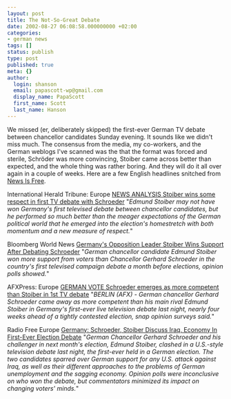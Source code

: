 ```yaml
---
layout: post
title: The Not-So-Great Debate
date: 2002-08-27 06:08:58.000000000 +02:00
categories:
- german news
tags: []
status: publish
type: post
published: true
meta: {}
author:
  login: shanson
  email: papascott-wp@gmail.com
  display_name: PapaScott
  first_name: Scott
  last_name: Hanson
---
```

<p>We missed (er, deliberately skipped) the first-ever German TV debate between chancellor candidates Sunday evening. It sounds like we didn't miss much. The consensus from the media, my co-workers, and the German weblogs I've scanned was the that the format was forced and sterile, Schröder was more convincing,  Stoiber came across better than expected, and the whole thing was rather boring. And they will do it all over again in a couple of weeks. Here are a few English headlines snitched from <a href="http://www.newsisfree.com/">News Is Free</a>.</p>
<p>International Herald Tribune: Europe <a href="http://www.iht.com/articles/68843.htm">NEWS ANALYSIS Stoiber wins some respect in first TV debate with Schroeder</a> "<em>Edmund Stoiber may not have won Germany's first televised debate between chancellor candidates, but he performed so much better than the meager expectations of the German political world that he emerged into the election's homestretch with both momentum and a new measure of respect.</em>"</p>
<p>Bloomberg World News <a href="http://quote.bloomberg.com/fgcgi.cgi?ptitle=Top%20World%20News&s1=blk&tp=ad_topright_topworld&T=markets_box.ht&s2=ad_right1_windex&bt=ad_position1_windex&box=ad_box_all&tag=worldnews&middle=ad_frame2_windex&s=APWnnlha0R2VybWFu">Germany's Opposition Leader Stoiber Wins Support After Debating Schroeder</a> "<em>German chancellor candidate Edmund Stoiber won more support from voters than Chancellor Gerhard Schroeder in the country's first televised campaign debate a month before elections, opinion polls showed.</em>"</p>
<p>AFXPress: Europe <a href="http://www.afxpress.com/afxpress2/afx/story_43817.xml.html">GERMAN VOTE Schroeder emerges as more competent than Stoiber in 1st TV debate</a> "<em>BERLIN (AFX) - German chancellor Gerhard Schroeder came away as more competent than his main rival Edmund Stoiber in Germany's first-ever live television debate last night, nearly four weeks ahead of a tightly contested election, snap opinion surveys said.</em>"</p>
<p>Radio Free Europe <a href="http://www.rferl.org/nca/features/2002/08/26082002135714.asp">Germany: Schroeder, Stoiber Discuss Iraq, Economy In First-Ever Election Debate</a> "<em>German Chancellor Gerhard Schroeder and his challenger in next month's election, Edmund Stoiber, clashed in a U.S.-style television debate last night, the first-ever held in a German election. The two candidates sparred over German support for any U.S. attack against Iraq, as well as their different approaches to the problems of German unemployment and the sagging economy. Opinion polls were inconclusive on who won the debate, but commentators minimized its impact on changing voters' minds.</em>"</p>
